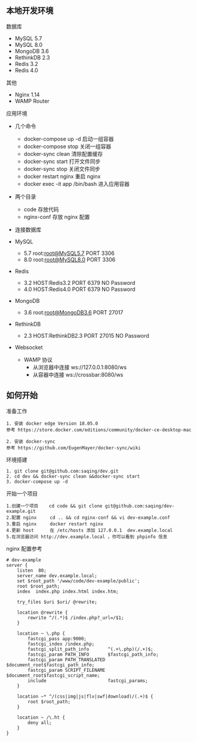 ## 本地开发环境

数据库

* MySQL  5.7
* MySQL  8.0
* MongoDB 3.6
* RethinkDB 2.3
* Redis 3.2
* Redis 4.0

其他

* Nginx  1.14
* WAMP Router



应用环境

- 几个命令

  - docker-compose up -d   启动一组容器
  - docker-compose stop    关闭一组容器
  - docker-sync clean          清除配置缓存
  - docker-sync  start           打开文件同步
  - docker-sync  stop            关闭文件同步
  - docker restart  nginx      重启 nginx
  - docker exec -it app /bin/bash  进入应用容器
- 两个目录
  - code  存放代码
  - nginx-conf 存放 nginx 配置
- 连接数据库
- MySQL
   - 5.7   root:root@MySQL5.7  PORT 3306
   - 8.0   root:root@MySQL8.0  PORT 3306
- Redis
   - 3.2   HOST:Redis3.2  PORT 6379   NO Password
   - 4.0   HOST:Redis4.0  PORT 6379   NO Password
- MongoDB
   - 3.6  root:root@MongoDB3.6  PORT 27017 
- RethinkDB
   - 2.3  HOST:RethinkDB2.3  PORT 27015   NO Password
- Websocket 
  - WAMP 协议 
    - 从浏览器中连接   ws://127.0.0.1:8080/ws
    - 从容器中连接       ws://crossbar:8080/ws




## 如何开始

准备工作

 ```
1. 安装 docker edge Version 18.05.0 
参考 https://store.docker.com/editions/community/docker-ce-desktop-mac

2. 安装 docker-sync  
参考 https://github.com/EugenMayer/docker-sync/wiki
 ```



环境搭建

```
1. git clone git@github.com:saqing/dev.git
2. cd dev && docker-sync clean &&docker-sync start
3. docker-compose up -d
```



开始一个项目

```
1.创建一个项目    cd code && git clone git@github.com:saqing/dev-example.git
2.配置 nginx     cd .. && cd nginx-conf && vi dev-example.conf
3.重启 nginx     docker restart nginx
4.更新 host      在 /etc/hosts 添加 127.0.0.1  dev.example.local
5.在浏览器访问 http://dev.example.local ，你可以看到 phpinfo 信息
```



nginx 配置参考

```
# dev-example
server {
    listen  80;
    server_name dev.example.local;
    set $root_path '/www/code/dev-example/public';
    root $root_path;
    index  index.php index.html index.htm;

    try_files $uri $uri/ @rewrite;

    location @rewrite {
        rewrite ^/(.*)$ /index.php?_url=/$1;
    }

    location ~ \.php {
        fastcgi_pass app:9000;
        fastcgi_index /index.php;
        fastcgi_split_path_info       ^(.+\.php)(/.+)$;
        fastcgi_param PATH_INFO       $fastcgi_path_info;
        fastcgi_param PATH_TRANSLATED $document_root$fastcgi_path_info;
        fastcgi_param SCRIPT_FILENAME $document_root$fastcgi_script_name;
        include                       fastcgi_params;
    }

    location ~* ^/(css|img|js|flv|swf|download)/(.+)$ {
        root $root_path;
    }

    location ~ /\.ht {
        deny all;
    }
}
```







  ​


